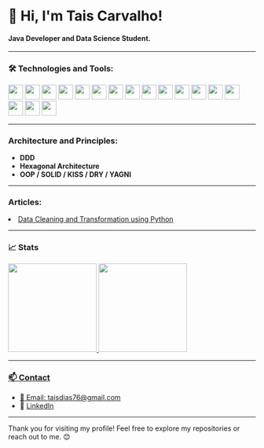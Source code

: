 # 👋 Hi, I'm Tais Carvalho!

#### Java Developer and Data Science Student.

---
### 🛠️ Technologies and Tools:

<img src="https://cdn.jsdelivr.net/gh/devicons/devicon/icons/python/python-original.svg" width="30" height="30"/> <img src="https://cdn.jsdelivr.net/gh/devicons/devicon/icons/java/java-original.svg" width="30" height="30"/> <img src="https://cdn.jsdelivr.net/gh/devicons/devicon/icons/angularjs/angularjs-original.svg" width="30" height="30"/> <img src="https://cdn.jsdelivr.net/gh/devicons/devicon/icons/javascript/javascript-original.svg" width="30" height="30"/> <img src="https://cdn.jsdelivr.net/gh/devicons/devicon/icons/typescript/typescript-original.svg" width="30" height="30"/> <img src="https://cdn.jsdelivr.net/gh/devicons/devicon/icons/spring/spring-original.svg" width="30" height="30"/> <img src="https://cdn.jsdelivr.net/gh/devicons/devicon/icons/docker/docker-original.svg" width="30" height="30"/> <img src="https://cdn.jsdelivr.net/gh/devicons/devicon/icons/github/github-original.svg" width="30" height="30"/> <img src="https://cdn.jsdelivr.net/gh/devicons/devicon@latest/icons/git/git-original.svg" width="30" height="30"/> <img src="https://cdn.jsdelivr.net/gh/devicons/devicon@latest/icons/django/django-plain-wordmark.svg" width="30" height="30"/> <img src="https://cdn.jsdelivr.net/gh/devicons/devicon@latest/icons/mongodb/mongodb-original-wordmark.svg" width="30" height="30"/> <img src="https://cdn.jsdelivr.net/gh/devicons/devicon/icons/azure/azure-original.svg" width="30" height="30"/> <img src="https://cdn.jsdelivr.net/gh/devicons/devicon@latest/icons/amazonwebservices/amazonwebservices-original-wordmark.svg" width="30" height="30"/> <img src="https://cdn.jsdelivr.net/gh/devicons/devicon/icons/mysql/mysql-original.svg" width="30" height="30"/> <img src="https://cdn.jsdelivr.net/gh/devicons/devicon/icons/css3/css3-original.svg" width="30" height="30"/> <img src="https://cdn.jsdelivr.net/gh/devicons/devicon/icons/html5/html5-original.svg" width="30" height="30"/> <img src="https://cdn.jsdelivr.net/gh/devicons/devicon/icons/linux/linux-original.svg" width="30" height="30"/>

---
### Architecture and Principles:
- **DDD**
- **Hexagonal Architecture**
- **OOP / SOLID / KISS / DRY / YAGNI**


---
### Articles:
<li><a href="https://medium.com/@taisdias76/data-cleaning-and-transformation-using-python-79bee762e0ad" rel="nofollow">Data Cleaning and Transformation using Python</a></li>

---
### 📈 Stats
<div>
<a href="https://github.com/taisdias76">
<img height="180em" src="https://github-readme-stats.vercel.app/api?username=taisdias76&show_icons=true&theme=radical">
<img height="180em" src="https://github-readme-stats.vercel.app/api/top-langs/?username=taisdias76&layout=compact&theme=radical">
</div>

---
### 📫 Contact
- 📧 Email: taisdias76@gmail.com
- 💼 [LinkedIn](https://www.linkedin.com/in/taisdiasdecarvalho/)

---
Thank you for visiting my profile! Feel free to explore my repositories or reach out to me. 😊